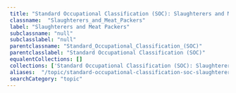 ```yaml
--- 
 title: "Standard Occupational Classification (SOC): Slaughterers and Meat Packers" 
 classname:  "Slaughterers_and_Meat_Packers" 
 label: "Slaughterers and Meat Packers" 
 subclassname: "null" 
 subclasslabel: "null" 
 parentclassname: "Standard_Occupational_Classification_(SOC)" 
 parentclasslabel: "Standard Occupational Classification (SOC)" 
 equalentCollections: [] 
 collections: ['Standard Occupational Classification (SOC): Slaughterers and Meat Packers']
 aliases:  "/topic/standard-occupational-classification-soc-slaughterers-and-meat-packers"  
 searchCategory: "topic" 
---
```

